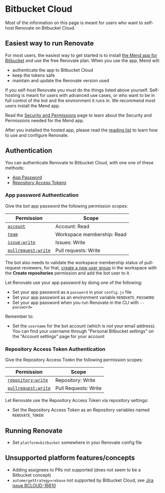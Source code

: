 # Bitbucket Cloud

Most of the information on this page is meant for users who want to self-host Renovate on Bitbucket Cloud.

## Easiest way to run Renovate

For most users, the easiest way to get started is to install [the Mend app for Bitbucket](https://marketplace.atlassian.com/apps/1232072/mend?tab=overview&hosting=cloud) and use the free Renovate plan.
When you use the app, Mend will:

- authenticate the app to Bitbucket Cloud
- keep the tokens safe
- maintain and update the Renovate version used

If you self-host Renovate you must do the things listed above yourself.
Self-hosting is meant for users with advanced use cases, or who want to be in full control of the bot and the environment it runs in.
We recommend most users install the Mend app.

Read the [Security and Permissions](../../../security-and-permissions.md) page to learn about the Security and Permissions needed for the Mend app.

After you installed the hosted app, please read the [reading list](../../../reading-list.md) to learn how to use and configure Renovate.

## Authentication

You can authenticate Renovate to Bitbucket Cloud, with one one of these methods:

- [App Password](https://support.atlassian.com/bitbucket-cloud/docs/app-passwords/)
- [Repository Access Tokens](https://support.atlassian.com/bitbucket-cloud/docs/repository-access-tokens/)

### App password Authentication

Give the bot app password the following permission scopes:

| Permission                                                                                           | Scope                      |
| ---------------------------------------------------------------------------------------------------- | -------------------------- |
| [`account`](https://developer.atlassian.com/cloud/bitbucket/rest/intro/#account)                     | Account: Read              |
| [`team`](https://developer.atlassian.com/cloud/bitbucket/rest/intro/#team)                           | Workspace membership: Read |
| [`issue:write`](https://developer.atlassian.com/cloud/bitbucket/rest/intro/#issue-write)             | Issues: Write              |
| [`pullrequest:write`](https://developer.atlassian.com/cloud/bitbucket/rest/intro/#pullrequest-write) | Pull requests: Write       |

The bot also needs to validate the workspace membership status of pull-request reviewers, for that, [create a new user group](https://support.atlassian.com/bitbucket-cloud/docs/organize-workspace-members-into-groups/) in the workspace with the **Create repositories** permission and add the bot user to it.

Let Renovate use your app password by doing _one_ of the following:

- Set your app password as a `password` in your `config.js` file
- Set your app password as an environment variable `RENOVATE_PASSWORD`
- Set your app password when you run Renovate in the CLI with `--password=`

Remember to:

- Set the `username` for the bot account (which is _not_ your email address). You can find your username through "Personal Bitbucket settings" on the "Account settings" page for your account

### Repository Access Token Authentication

Give the Repository Access Toekn the following permission scopes:

| Permission                                                                                           | Scope                      |
| ---------------------------------------------------------------------------------------------------- | -------------------------- |
| [`repository:write`](https://developer.atlassian.com/cloud/bitbucket/rest/intro/#repository-write)                     | Repository: Write              |
| [`pullrequest:write`](https://developer.atlassian.com/cloud/bitbucket/rest/intro/#pullrequest-write) | Pull Requests: Write      |

Let Renovate use the Repository Access Token via repository settings:

- Set the Repository Access Token as an Repository variables named `RENOVATE_TOKEN`

## Running Renovate

- Set `platform=bitbucket` somewhere in your Renovate config file

## Unsupported platform features/concepts

- Adding assignees to PRs not supported (does not seem to be a Bitbucket concept)
- `automergeStrategy=rebase` not supported by Bitbucket Cloud, see [Jira issue BCLOUD-16610](https://jira.atlassian.com/browse/BCLOUD-16610)
